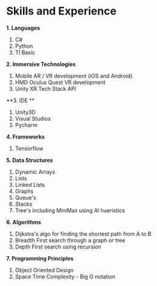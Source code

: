 # Skills and Experience
**1. Languages**
   1. C#
   2. Python
   2. TI Basic
   
**2. Immersive Technologies**
   1.  Mobile AR / VR  development (iOS and Android)
   2.  HMD Oculus Quest VR development 
   3.  Unity XR Tech Stack API
   
**3. IDE **
   1. Unity3D
   2. Visual Studios
   3. Pycharm
   
**4. Frameworks**
   1. Tensorflow
     
**5. Data Structures** 
   1. Dynamic Arrays
   2. Lists
   3. Linked Lists
   4. Graphs
   5. Queue's
   6. Stacks
   7. Tree's including MiniMax using AI hueristics
     
**6. Algorithms**
   1.  Dijkstra's algo for finding the shortest path from A to B
   2.  Breadth First search through a graph or tree 
   3.  Depth First search using recursion 
   
**7. Programming Principles**
   1. Object Oriented Design
   2. Space Time Complexity - Big O notation
     

  

